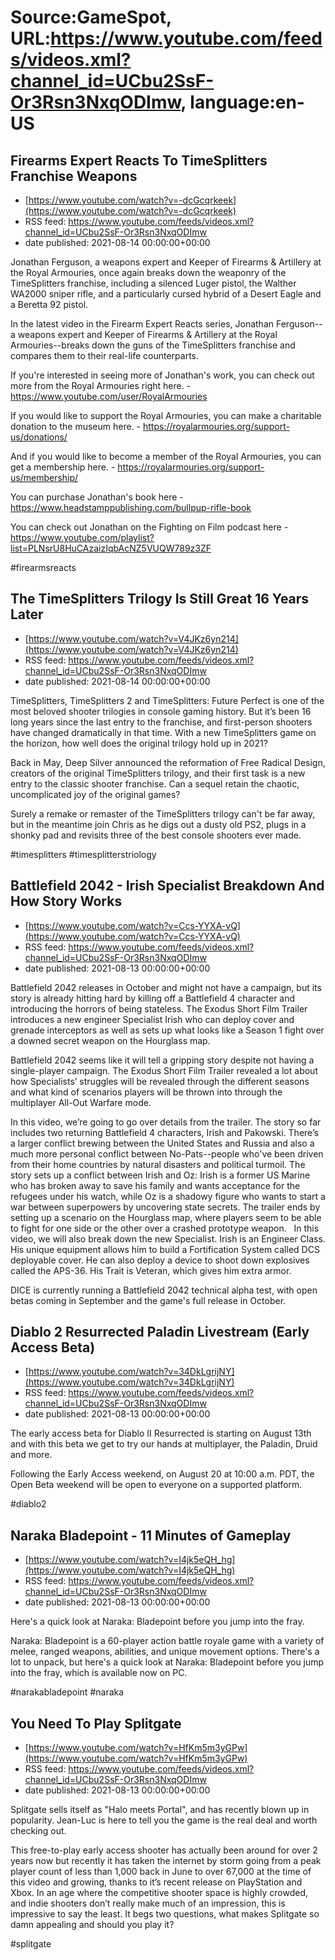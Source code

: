 # Source:GameSpot, URL:https://www.youtube.com/feeds/videos.xml?channel_id=UCbu2SsF-Or3Rsn3NxqODImw, language:en-US

## Firearms Expert Reacts To TimeSplitters Franchise Weapons
 - [https://www.youtube.com/watch?v=-dcGcqrkeek](https://www.youtube.com/watch?v=-dcGcqrkeek)
 - RSS feed: https://www.youtube.com/feeds/videos.xml?channel_id=UCbu2SsF-Or3Rsn3NxqODImw
 - date published: 2021-08-14 00:00:00+00:00

Jonathan Ferguson, a weapons expert and Keeper of Firearms & Artillery at the Royal Armouries, once again breaks down the weaponry of the TimeSplitters franchise, including a silenced Luger pistol, the Walther WA2000 sniper rifle, and a particularly cursed hybrid of a Desert Eagle and a Beretta 92 pistol.

In the latest video in the Firearm Expert Reacts series, Jonathan Ferguson--a weapons expert and Keeper of Firearms & Artillery at the Royal Armouries--breaks down the guns of the TimeSplitters franchise and compares them to their real-life counterparts.

If you're interested in seeing more of Jonathan's work, you can check out more from the Royal Armouries right here. - https://www.youtube.com/user/RoyalArmouries

If you would like to support the Royal Armouries, you can make a charitable donation to the museum here. - https://royalarmouries.org/support-us/donations/

And if you would like to become a member of the Royal Armouries, you can get a membership here. - https://royalarmouries.org/support-us/membership/

You can purchase Jonathan's book here - https://www.headstamppublishing.com/bullpup-rifle-book

You can check out Jonathan on the Fighting on Film podcast here - https://www.youtube.com/playlist?list=PLNsrU8HuCAzaizIqbAcNZ5VUQW789z3ZF

#firearmsreacts

## The TimeSplitters Trilogy Is Still Great 16 Years Later
 - [https://www.youtube.com/watch?v=V4JKz6yn214](https://www.youtube.com/watch?v=V4JKz6yn214)
 - RSS feed: https://www.youtube.com/feeds/videos.xml?channel_id=UCbu2SsF-Or3Rsn3NxqODImw
 - date published: 2021-08-14 00:00:00+00:00

TimeSplitters, TimeSplitters 2 and TimeSplitters: Future Perfect is one of the most beloved shooter trilogies in console gaming history. But it’s been 16 long years since the last entry to the franchise, and first-person shooters have changed dramatically in that time. With a new TimeSplitters game on the horizon, how well does the original trilogy hold up in 2021?

Back in May, Deep Silver announced the reformation of Free Radical Design, creators of the original TimeSplitters trilogy, and their first task is a new entry to the classic shooter franchise. Can a sequel retain the chaotic, uncomplicated joy of the original games?

Surely a remake or remaster of the TimeSplitters trilogy can't be far away, but in the meantime join Chris as he digs out a dusty old PS2, plugs in a shonky pad and revisits three of the best console shooters ever made.

#timesplitters #timesplitterstriology

## Battlefield 2042 - Irish Specialist Breakdown And How Story Works
 - [https://www.youtube.com/watch?v=Ccs-YYXA-vQ](https://www.youtube.com/watch?v=Ccs-YYXA-vQ)
 - RSS feed: https://www.youtube.com/feeds/videos.xml?channel_id=UCbu2SsF-Or3Rsn3NxqODImw
 - date published: 2021-08-13 00:00:00+00:00

Battlefield 2042 releases in October and might not have a campaign, but its story is already hitting hard by killing off a Battlefield 4 character and introducing the horrors of being stateless. The Exodus Short Film Trailer introduces a new engineer Specialist Irish who can deploy cover and grenade interceptors as well as sets up what looks like a Season 1 fight over a downed secret weapon on the Hourglass map. 

Battlefield 2042 seems like it will tell a gripping story despite not having a single-player campaign. The Exodus Short Film Trailer revealed a lot about how Specialists’ struggles will be revealed through the different seasons and what kind of scenarios players will be thrown into through the multiplayer All-Out Warfare mode. 

In this video, we’re going to go over details from the trailer. The story so far includes two returning Battlefield 4 characters, Irish and Pakowski. There’s a larger conflict brewing between the United States and Russia and also a much more personal conflict between No-Pats--people who've been driven from their home countries by natural disasters and political turmoil. The story sets up a conflict between Irish and Oz: Irish is a former US Marine who has broken away to save his family and wants acceptance for the refugees under his watch, while Oz is a shadowy figure who wants to start a war between superpowers by uncovering state secrets. The trailer ends by setting up a scenario on the Hourglass map, where players seem to be able to fight for one side or the other over a crashed prototype weapon.
 
In this video, we will also break down the new Specialist. Irish is an Engineer Class. His unique equipment allows him to build a Fortification System called DCS deployable cover. He can also deploy a device to shoot down explosives called the APS-36. His Trait is Veteran, which gives him extra armor.

DICE is currently running a Battlefield 2042 technical alpha test, with open betas coming in September and the game's full release in October.

## Diablo 2 Resurrected Paladin Livestream (Early Access Beta)
 - [https://www.youtube.com/watch?v=34DkLgrijNY](https://www.youtube.com/watch?v=34DkLgrijNY)
 - RSS feed: https://www.youtube.com/feeds/videos.xml?channel_id=UCbu2SsF-Or3Rsn3NxqODImw
 - date published: 2021-08-13 00:00:00+00:00

The early access beta for Diablo II Resurrected is starting on August 13th and with this beta we get to try our hands at multiplayer, the Paladin, Druid and more.

Following the Early Access weekend, on August 20 at 10:00 a.m. PDT, the Open Beta weekend will be open to everyone on a supported platform.

#diablo2

## Naraka Bladepoint - 11 Minutes of Gameplay
 - [https://www.youtube.com/watch?v=I4jk5eQH_hg](https://www.youtube.com/watch?v=I4jk5eQH_hg)
 - RSS feed: https://www.youtube.com/feeds/videos.xml?channel_id=UCbu2SsF-Or3Rsn3NxqODImw
 - date published: 2021-08-13 00:00:00+00:00

Here's a quick look at Naraka: Bladepoint before you jump into the fray. 

Naraka: Bladepoint is a 60-player action battle royale game with a variety of melee, ranged weapons, abilities, and unique movement options. There's a lot to unpack, but here's a quick look at Naraka: Bladepoint before you jump into the fray, which is available now on PC.

#narakabladepoint #naraka

## You Need To Play Splitgate
 - [https://www.youtube.com/watch?v=HfKm5m3yGPw](https://www.youtube.com/watch?v=HfKm5m3yGPw)
 - RSS feed: https://www.youtube.com/feeds/videos.xml?channel_id=UCbu2SsF-Or3Rsn3NxqODImw
 - date published: 2021-08-13 00:00:00+00:00

Splitgate sells itself as "Halo meets Portal", and has recently blown up in popularity. Jean-Luc is here to tell you the game is the real deal and worth checking out.

This free-to-play early access shooter has actually been around for over 2 years now but recently it has taken the internet by storm going from a peak player count of less than 1,000 back in June to over 67,000 at the time of this video and growing, thanks to it’s recent release on PlayStation and Xbox. In an age where the competitive shooter space is highly crowded, and indie shooters don’t really make much of an impression, this is impressive to say the least. It begs two questions, what makes Splitgate so damn appealing and should you play it?

#splitgate

